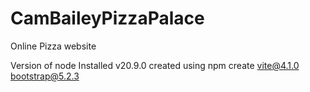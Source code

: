 # CamBaileyPizzaPalace
Online Pizza website 

Version of node Installed  v20.9.0
created using npm create vite@4.1.0
bootstrap@5.2.3